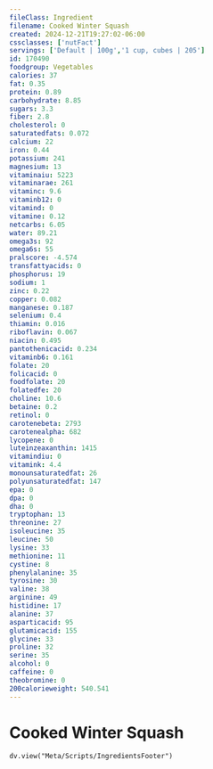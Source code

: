 ```yaml
---
fileClass: Ingredient
filename: Cooked Winter Squash
created: 2024-12-21T19:27:02-06:00
cssclasses: ['nutFact']
servings: ['Default | 100g','1 cup, cubes | 205']
id: 170490
foodgroup: Vegetables
calories: 37
fat: 0.35
protein: 0.89
carbohydrate: 8.85
sugars: 3.3
fiber: 2.8
cholesterol: 0
saturatedfats: 0.072
calcium: 22
iron: 0.44
potassium: 241
magnesium: 13
vitaminaiu: 5223
vitaminarae: 261
vitaminc: 9.6
vitaminb12: 0
vitamind: 0
vitamine: 0.12
netcarbs: 6.05
water: 89.21
omega3s: 92
omega6s: 55
pralscore: -4.574
transfattyacids: 0
phosphorus: 19
sodium: 1
zinc: 0.22
copper: 0.082
manganese: 0.187
selenium: 0.4
thiamin: 0.016
riboflavin: 0.067
niacin: 0.495
pantothenicacid: 0.234
vitaminb6: 0.161
folate: 20
folicacid: 0
foodfolate: 20
folatedfe: 20
choline: 10.6
betaine: 0.2
retinol: 0
carotenebeta: 2793
carotenealpha: 682
lycopene: 0
luteinzeaxanthin: 1415
vitamindiu: 0
vitamink: 4.4
monounsaturatedfat: 26
polyunsaturatedfat: 147
epa: 0
dpa: 0
dha: 0
tryptophan: 13
threonine: 27
isoleucine: 35
leucine: 50
lysine: 33
methionine: 11
cystine: 8
phenylalanine: 35
tyrosine: 30
valine: 38
arginine: 49
histidine: 17
alanine: 37
asparticacid: 95
glutamicacid: 155
glycine: 33
proline: 32
serine: 35
alcohol: 0
caffeine: 0
theobromine: 0
200calorieweight: 540.541
---
```


# Cooked Winter Squash

```dataviewjs
dv.view("Meta/Scripts/IngredientsFooter")
```